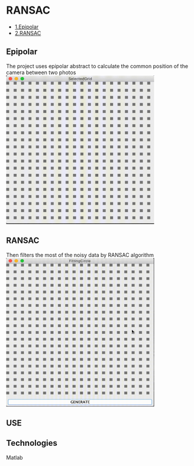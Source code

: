 # RANSAC <!-- title-->
* [1.Epipolar](#draw-circle) <!-- list & wayfinder-->
* [2.RANSAC](#fit-circle)

## Epipolar <!-- title2-->
The project uses epipolar abstract to calculate the common position of the camera between two photos<br/>
<img src="https://github.com/cchun319/GUI_fun/blob/main/circle.gif" width="400" height="400"/> <!-- image-->

## RANSAC
Then filters the most of the noisy data by RANSAC algorithm<br/>
<img src="https://github.com/cchun319/GUI_fun/blob/main/fitting.gif" width="400" height="400"/>

## USE

## Technologies
Matlab
